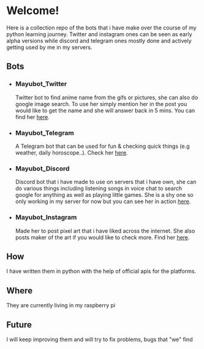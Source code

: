 # Welcome!

Here is a collection repo of the bots that i have make over the course of my python learning journey. Twitter and instagram ones can be seen as early alpha versions while discord and telegram ones mostly done and actively getting used by me in my servers.

## Bots

* ### Mayubot_Twitter

  Twitter bot to find anime name from the gifs or pictures, she can also do google image search. To use her simply mention her in the post you would like to get the name and she will answer back in 5 mins. You can find her [here](https://twitter.com/MayuBot1).

* ### Mayubot_Telegram

  A Telegram bot that can be used for fun & checking quick things (e.g weather, daily horoscope..). Check her [here](https://github.com/Gerile3/MayuBot_Telegram).

* ### Mayubot_Discord

  Discord bot that i have made to use on servers that i have own, she can do various things including listening songs in voice chat to search google for anything as well as playing little games. She is a shy one so only working in my server for now but you can see her in action [here](https://github.com/Gerile3/MayuBot_Family/tree/master/Mayubot_Discord).

* ### Mayubot_Instagram

   Made her to post pixel art that i have liked across the internet. She also posts maker of the art if you would like to check more. Find her [here](https://www.instagram.com/mayu.bot/).

## How

I have written them in python with the help of official apis for the platforms.

## Where

They are currently living in my raspberry pi

## Future

I will keep improving them and will try to fix problems, bugs that "we" find
